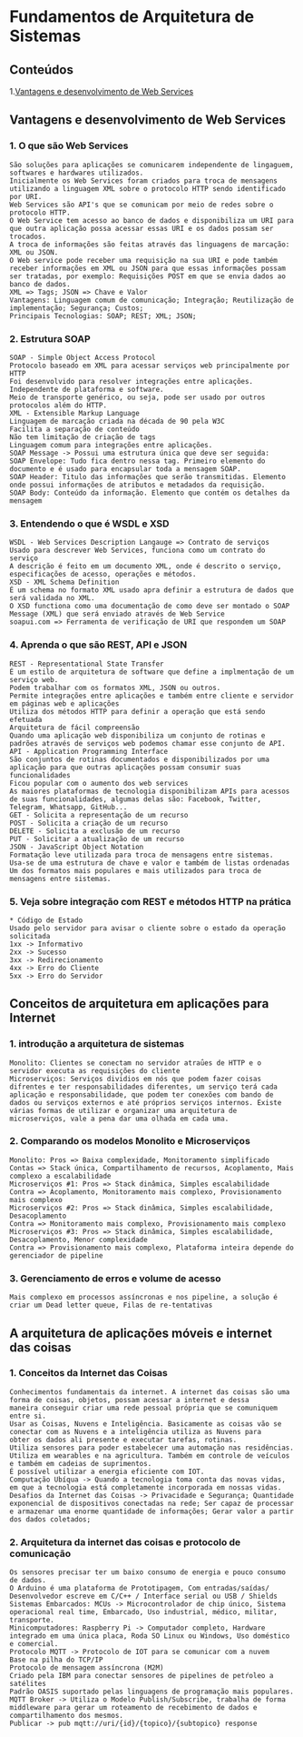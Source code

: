 # Fundamentos de Arquitetura de Sistemas

## Conteúdos
1.[Vantagens e desenvolvimento de Web Services](#)

## Vantagens e desenvolvimento de Web Services
### 1. O que são Web Services
    São soluções para aplicações se comunicarem independente de lingaguem, softwares e hardwares utilizados.
    Inicialmente os Web Services foram criados para troca de mensagens utilizando a linguagem XML sobre o protocolo HTTP sendo identificado por URI.
    Web Services são API's que se comunicam por meio de redes sobre o protocolo HTTP.
    O Web Service tem acesso ao banco de dados e disponibiliza um URI para que outra aplicação possa acessar essas URI e os dados possam ser trocados.
    A troca de informações são feitas através das linguagens de marcação: XML ou JSON.
    O Web service pode receber uma requisição na sua URI e pode também receber informações em XML ou JSON para que essas informações possam ser tratadas, por exemplo: Requisições POST em que se envia dados ao banco de dados.
    XML => Tags; JSON => Chave e Valor
    Vantagens: Linguagem comum de comunicação; Integração; Reutilização de implementação; Segurança; Custos;
    Principais Tecnologias: SOAP; REST; XML; JSON;
### 2. Estrutura SOAP
    SOAP - Simple Object Access Protocol
    Protocolo baseado em XML para acessar serviços web principalmente por HTTP
    Foi desenvolvido para resolver integrações entre aplicações.
    Independente de plataforma e software.
    Meio de transporte genérico, ou seja, pode ser usado por outros protocolos além do HTTP.
    XML - Extensible Markup Language
    Linguagem de marcação criada na década de 90 pela W3C
    Facilita a separação de conteúdo
    Não tem limitação de criação de tags
    Linguagem comum para integrações entre aplicações.
    SOAP Message -> Possui uma estrutura única que deve ser seguida: 
    SOAP Envelope: Tudo fica dentro nessa tag. Primeiro elemento do documento e é usado para encapsular toda a mensagem SOAP.
    SOAP Header: Titulo das informações que serão transmitidas. Elemento onde possui informações de atributos e metadados da requisição.
    SOAP Body: Conteúdo da informação. Elemento que contém os detalhes da mensagem
    
### 3. Entendendo o que é WSDL e XSD
    WSDL - Web Services Description Langauge => Contrato de serviços
    Usado para descrever Web Services, funciona como um contrato do serviço
    A descrição é feito em um documento XML, onde é descrito o serviço, especificações de acesso, operações e métodos.
    XSD - XML Schema Definition
    É um schema no formato XML usado apra definir a estrutura de dados que será validada no XML.
    O XSD functiona como uma documentação de como deve ser montado o SOAP Message (XML) que será enviado através de Web Service
    soapui.com => Ferramenta de verificação de URI que respondem um SOAP
### 4. Aprenda o que são REST, API e JSON
    REST - Representational State Transfer
    É um estilo de arquitetura de software que define a implmentação de um serviço web.
    Podem trabalhar com os formatos XML, JSON ou outros.
    Permite integrações entre aplicações e também entre cliente e servidor em páginas web e aplicações
    Utiliza dos métodos HTTP para definir a operação que está sendo efetuada
    Arquitetura de fácil compreensão
    Quando uma aplicação web disponibiliza um conjunto de rotinas e padrões através de serviços web podemos chamar esse conjunto de API.
    API - Application Programming Interface
    São conjuntos de rotinas documentados e disponibilizados por uma aplicação para que outras aplicações possam consumir suas funcionalidades
    Ficou popular com o aumento dos web services
    As maiores plataformas de tecnologia disponibilizam APIs para acessos de suas funcionalidades, algumas delas são: Facebook, Twitter, Telegram, Whatsapp, GitHub...
    GET - Solicita a representação de um recurso
    POST - Solicita a criação de um recurso
    DELETE - Solicita a exclusão de um recurso
    PUT - Solicitar a atualização de um recurso
    JSON - JavaScript Object Notation
    Formatação leve utilizada para troca de mensagens entre sistemas.
    Usa-se de uma estrutura de chave e valor e também de listas ordenadas
    Um dos formatos mais populares e mais utilizados para troca de mensagens entre sistemas.
### 5. Veja sobre integração com REST e métodos HTTP na prática
    * Código de Estado
    Usado pelo servidor para avisar o cliente sobre o estado da operação solicitada
    1xx -> Informativo
    2xx -> Sucesso
    3xx -> Redirecionamento
    4xx -> Erro do Cliente
    5xx -> Erro do Servidor

## Conceitos de arquitetura em aplicações para Internet

### 1. introdução a arquitetura de sistemas
    Monolito: Clientes se conectam no servidor atraǘes de HTTP e o servidor executa as requisições do cliente
    Microserviços: Serviços dividios em nós que podem fazer coisas difrentes e ter responsabilidades diferentes, um serviço terá cada aplicação e responsabilidade, que podem ter conexões com bando de dados ou serviços externos e até próprios serviços internos. Existe várias formas de utilizar e organizar uma arquitetura de microserviços, vale a pena dar uma olhada em cada uma.
### 2. Comparando os modelos Monolito e Microserviços
    Monolito: Pros => Baixa complexidade, Monitoramento simplificado
    Contas => Stack única, Compartilhamento de recursos, Acoplamento, Mais complexo a escalabilidade
    Microserviços #1: Pros => Stack dinâmica, Simples escalabilidade
    Contra => Acoplamento, Monitoramento mais complexo, Provisionamento mais complexo
    Microserviços #2: Pros => Stack dinâmica, Simples escalabilidade, Desacoplamento
    Contra => Monitoramento mais complexo, Provisionamento mais complexo
    Microserviços #3: Pros => Stack dinâmica, Simples escalabilidade, Desacoplamento, Menor complexidade
    Contra => Provisionamento mais complexo, Plataforma inteira depende do gerenciador de pipeline
### 3. Gerenciamento de erros e volume de acesso
    Mais complexo em processos assíncronas e nos pipeline, a solução é criar um Dead letter queue, Filas de re-tentativas

## A arquitetura de aplicações móveis e internet das coisas

### 1. Conceitos da Internet das Coisas
    Conhecimentos fundamentais da internet. A internet das coisas são uma forma de coisas, objetos, possam acessar a internet e dessa
    maneira conseguir criar uma rede pessoal própria que se comuniquem entre si.
    Usar as Coisas, Nuvens e Inteligência. Basicamente as coisas vão se conectar com as Nuvens e a inteligência utiliza as Nuvens para 
    obter os dados ali presente e executar tarefas, rotinas.
    Utiliza sensores para poder estabelecer uma automação nas residências.
    Utiliza em wearables e na agricultura. Também em controle de veículos e também em cadeias de suprimentos.
    É possível utilizar a energia eficiente com IOT.
    Computação Ubíqua -> Quando a tecnologia toma conta das novas vidas, em que a tecnologia está completamente incorporada em nossas vidas.
    Desafios da Internet das Coisas -> Privacidade e Segurança; Quantidade exponencial de dispositivos conectadas na rede; Ser capaz de processar e armazenar uma enorme quantidade de informações; Gerar valor a partir dos dados coletados; 
### 2. Arquitetura da internet das coisas e protocolo de comunicação
    Os sensores precisar ter um baixo consumo de energia e pouco consumo de dados.
    O Arduino é uma plataforma de Prototipagem, Com entradas/saídas/ Desenvolvedor escreve em C/C++ / Interface serial ou USB / Shields
    Sistemas Embarcados: MCUs -> Microcontrolador de chip único, Sistema operacional real time, Embarcado, Uso industrial, médico, militar, transporte.
    Minicomputadores: Raspberry Pi -> Computador completo, Hardware integrado em uma única placa, Roda SO Linux ou Windows, Uso doméstico e comercial.
    Protocolo MQTT -> Protocolo de IOT para se comunicar com a nuvem
    Base na pilha do TCP/IP
    Protocolo de mensagem assíncrona (M2M)
    Criado pela IBM para conectar sensores de pipelines de petŕoleo a satélites
    Padrão OASIS suportado pelas linguagens de programação mais populares.
    MQTT Broker -> Utiliza o Modelo Publish/Subscribe, trabalha de forma middleware para gerar um roteamento de recebimento de dados e compartilhamento dos mesmos.
    Publicar -> pub mqtt://uri/{id}/{topico}/{subtopico} response